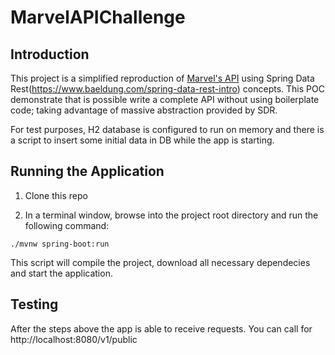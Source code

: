 # MarvelAPIChallenge

## Introduction

This project is a simplified reproduction of [Marvel's API](https://developer.marvel.com/docs#!/public) using Spring Data Rest(https://www.baeldung.com/spring-data-rest-intro) concepts. This POC demonstrate that is possible write a complete API without using boilerplate code; taking advantage of massive abstraction provided by SDR.

For test purposes, H2 database is configured to run on memory and there is a script to insert some initial data in DB while the app is starting.


## Running the Application

1. Clone this repo

2. In a terminal window, browse into the project root directory and run the following command:

```
./mvnw spring-boot:run
```

This script will compile the project, download all necessary dependecies and start the application.


## Testing

After the steps above the app is able to receive requests. You can call for http://localhost:8080/v1/public
